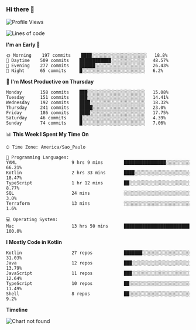 ### Hi there 👋

<!--
**fernandonogueira/fernandonogueira** is a ✨ _special_ ✨ repository because its `README.md` (this file) appears on your GitHub profile.

Here are some ideas to get you started:

- 🔭 I’m currently working on ...
- 🌱 I’m currently learning ...
- 👯 I’m looking to collaborate on ...
- 🤔 I’m looking for help with ...
- 💬 Ask me about ...
- 📫 How to reach me: ...
- 😄 Pronouns: ...
- ⚡ Fun fact: ...
-->

<!--START_SECTION:waka-->
![Profile Views](http://img.shields.io/badge/Profile%20Views-1-blue)

![Lines of code](https://img.shields.io/badge/From%20Hello%20World%20I%27ve%20Written-606188%20lines%20of%20code-blue)

**I'm an Early 🐤** 

```text
🌞 Morning    197 commits    ████░░░░░░░░░░░░░░░░░░░░░   18.8% 
🌆 Daytime    509 commits    ████████████░░░░░░░░░░░░░   48.57% 
🌃 Evening    277 commits    ██████░░░░░░░░░░░░░░░░░░░   26.43% 
🌙 Night      65 commits     █░░░░░░░░░░░░░░░░░░░░░░░░   6.2%

```
📅 **I'm Most Productive on Thursday** 

```text
Monday       158 commits    ███░░░░░░░░░░░░░░░░░░░░░░   15.08% 
Tuesday      151 commits    ███░░░░░░░░░░░░░░░░░░░░░░   14.41% 
Wednesday    192 commits    ████░░░░░░░░░░░░░░░░░░░░░   18.32% 
Thursday     241 commits    █████░░░░░░░░░░░░░░░░░░░░   23.0% 
Friday       186 commits    ████░░░░░░░░░░░░░░░░░░░░░   17.75% 
Saturday     46 commits     █░░░░░░░░░░░░░░░░░░░░░░░░   4.39% 
Sunday       74 commits     █░░░░░░░░░░░░░░░░░░░░░░░░   7.06%

```


📊 **This Week I Spent My Time On** 

```text
⌚︎ Time Zone: America/Sao_Paulo

💬 Programming Languages: 
YAML                     9 hrs 9 mins        ████████████████░░░░░░░░░   66.21% 
Kotlin                   2 hrs 33 mins       ████░░░░░░░░░░░░░░░░░░░░░   18.47% 
TypeScript               1 hr 12 mins        ██░░░░░░░░░░░░░░░░░░░░░░░   8.77% 
SQL                      24 mins             ░░░░░░░░░░░░░░░░░░░░░░░░░   3.0% 
Terraform                13 mins             ░░░░░░░░░░░░░░░░░░░░░░░░░   1.6%

💻 Operating System: 
Mac                      13 hrs 50 mins      █████████████████████████   100.0%

```

**I Mostly Code in Kotlin** 

```text
Kotlin                   27 repos            ███████░░░░░░░░░░░░░░░░░░   31.03% 
Java                     12 repos            ███░░░░░░░░░░░░░░░░░░░░░░   13.79% 
JavaScript               11 repos            ███░░░░░░░░░░░░░░░░░░░░░░   12.64% 
TypeScript               10 repos            ██░░░░░░░░░░░░░░░░░░░░░░░   11.49% 
Shell                    8 repos             ██░░░░░░░░░░░░░░░░░░░░░░░   9.2%

```


**Timeline**

![Chart not found](https://raw.githubusercontent.com/fernandonogueira/fernandonogueira/master/charts/bar_graph.png) 


<!--END_SECTION:waka-->
